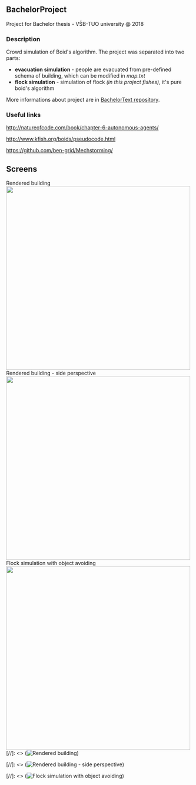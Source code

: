 ## BachelorProject
Project for Bachelor thesis - VŠB-TUO university @ 2018

### Description
Crowd simulation of Boid's algorithm. The project was separated into two parts:
* **evacuation simulation** - people are evacuated from pre-defined schema of building, which can be modified in *map.txt*
* **flock simulation** - simulation of flock *(in this project fishes)*, it's pure boid's algorithm

More informations about project are in [BachelorText repository](https://github.com/pr033r/BachelorText/blob/master/main.pdf).

### Useful links
http://natureofcode.com/book/chapter-6-autonomous-agents/

http://www.kfish.org/boids/pseudocode.html

https://github.com/ben-grid/Mechstorming/

## Screens

Rendered building
<a href="url"><img src="http://adam-lasak.xf.cz/w/bachelor-images/newscreen2.jpg" align="left" width="500" ></a>

Rendered building - side perspective
<a href="url"><img src="http://adam-lasak.xf.cz/w/bachelor-images/newscreen3.jpg" align="left" width="500" ></a>

Flock simulation with object avoiding
<a href="url"><img src="http://adam-lasak.xf.cz/w/bachelor-images/new_fish4.jpg" align="left" width="500" ></a>

[//]: <> (![Rendered building](http://adam-lasak.xf.cz/w/bachelor-images/newscreen2.jpg))

[//]: <> (![Rendered building - side perspective](http://adam-lasak.xf.cz/w/bachelor-images/newscreen3.jpg))

[//]: <> (![Flock simulation with object avoiding](http://adam-lasak.xf.cz/w/bachelor-images/new_fish4.jpg))
